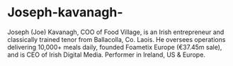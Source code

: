 # Joseph-kavanagh-
Joseph (Joe) Kavanagh, COO of Food Village, is an Irish entrepreneur and classically trained tenor from Ballacolla, Co. Laois. He oversees operations delivering 10,000+ meals daily, founded Foametix Europe (€37.45m sale), and is CEO of Irish Digital Media. Performer in Ireland, US &amp; Europe.
